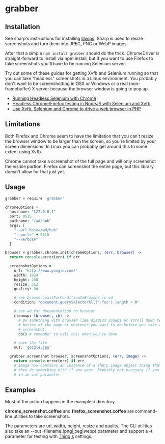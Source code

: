 grabber
=======

Installation
------------

See sharp's instructions for installing
[libvips](https://github.com/lovell/sharp#installation). Sharp is used to
resize screenshots and turn them into JPEG, PNG or WebP images.

After that a simple `npm install grabber` should do the trick.
ChromeDriver is straight-forward to install via npm install, but if you want to
use Firefox to take screenshots you'll have to be running Selenium server.

Try out some of these guides for getting Xvfb and Selenium running so that you
can take "headless" screenshots in a Linux environment. You probably don't want
to be screenshotting in OSX or Windows or a real (non-framebuffer) X server
because the browser window is going to pop up.

* [Running Headless Selenium with Chrome](http://www.chrisle.me/2013/08/running-headless-selenium-with-chrome/)
* [Headless Chrome/Firefox testing in NodeJS with Selenium and Xvfb](http://codeutopia.net/blog/2013/07/13/headless-chromefirefox-testing-in-nodejs-with-selenium-and-xvfb/)
* [Use Xvfb, Selenium and Chrome to drive a web browser in PHP](http://www.yann.com/en/use-xvfb-selenium-and-chrome-to-drive-a-web-browser-in-php-23/08/2012.html)


Limitations
-----------

Both Firefox and Chrome seem to have the limitation that you can't resize the
browser window to be larger than the screen, so you're limited by your screen
dimensions. In Linux you can probably get around this to some extent using
Xvfb.

Chrome cannot take a screenshot of the full page and will only screenshot the
visible portion. Firefox can screenshot the entire page, but this library
doesn't allow for that just yet.


Usage
-----

```coffeescript
grabber = require 'grabber'

chromeOptions =
  hostname: "127.0.0.1"
  port: 9515
  pathname: "/wd/hub"
  args: [
    "--url-base=/wd/hub"
    "--port=" + 9515
    "--verbose"
  ]

browser = grabber.chrome.init(chromeOptions, (err, browser) ->
  return console.error(err) if err

  screenshotOptions =
    url: 'http://www.google.com/'
    width: 1024
    height: 768
    resize: 512
    quality: 80

    # see browser.waitForConditionInBrowser in wd
    condition: "document.querySelectorAll('.foo').length > 0"

    # see wd for documentation on browser
    cleanup: (browser, cb) ->
      # Do something with browser like dismiss popups or scroll down to the
      # button of the page or whatever you want to do before you take a
      # screenshot.
      cb() # remember to call cb() when you're done

    # save the file
    out: 'google.jpg'

  grabber.screenshot browser, screenshotOptions, (err, image) ->
    return console.error(err) if err
    # image now contains an instance of a sharp image object thing that you can
    # then do something with if you want. Probably not necesary if you passed
    # in an out parameter
```

Examples
--------

Most of the action happens in the examples/ directory.

**chrome_screenshot.coffee** and **firefox_screenshot.coffee** are command-line
utilities to take screenshots.

The parameters are url, width, height, resize and quality. The CLI utilities
also take an --out=filename.(png|jpeg|webp) parameter and support a -t
parameter for testing with [Thing's](http://thing.io/) settings.

